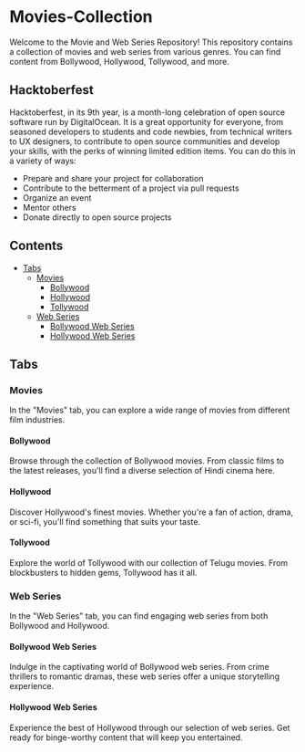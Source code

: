 # Movies-Collection
Welcome to the Movie and Web Series Repository! This repository contains a collection of movies and web series from various genres. You can find content from Bollywood, Hollywood, Tollywood, and more.

## Hacktoberfest
Hacktoberfest, in its 9th year, is a month-long celebration of open source software run by DigitalOcean. It is a great opportunity for everyone, from seasoned developers to students and code newbies, from technical writers to UX designers, to contribute to open source communities and develop your skills, with the perks of winning limited edition items. You can do this in a variety of ways:

* Prepare and share your project for collaboration
* Contribute to the betterment of a project via pull requests
* Organize an event
* Mentor others
* Donate directly to open source projects

## Contents

- [Tabs](#tabs)
  - [Movies](#movies)
    - [Bollywood](#bollywood)
    - [Hollywood](#hollywood)
    - [Tollywood](#tollywood)
  - [Web Series](#web-series)
    - [Bollywood Web Series](#bollywood-web-series)
    - [Hollywood Web Series](#hollywood-web-series)

## Tabs

### Movies

In the "Movies" tab, you can explore a wide range of movies from different film industries.

#### Bollywood

Browse through the collection of Bollywood movies. From classic films to the latest releases, you'll find a diverse selection of Hindi cinema here.

#### Hollywood

Discover Hollywood's finest movies. Whether you're a fan of action, drama, or sci-fi, you'll find something that suits your taste.

#### Tollywood

Explore the world of Tollywood with our collection of Telugu movies. From blockbusters to hidden gems, Tollywood has it all.

### Web Series

In the "Web Series" tab, you can find engaging web series from both Bollywood and Hollywood.

#### Bollywood Web Series

Indulge in the captivating world of Bollywood web series. From crime thrillers to romantic dramas, these web series offer a unique storytelling experience.

#### Hollywood Web Series

Experience the best of Hollywood through our selection of web series. Get ready for binge-worthy content that will keep you entertained.

